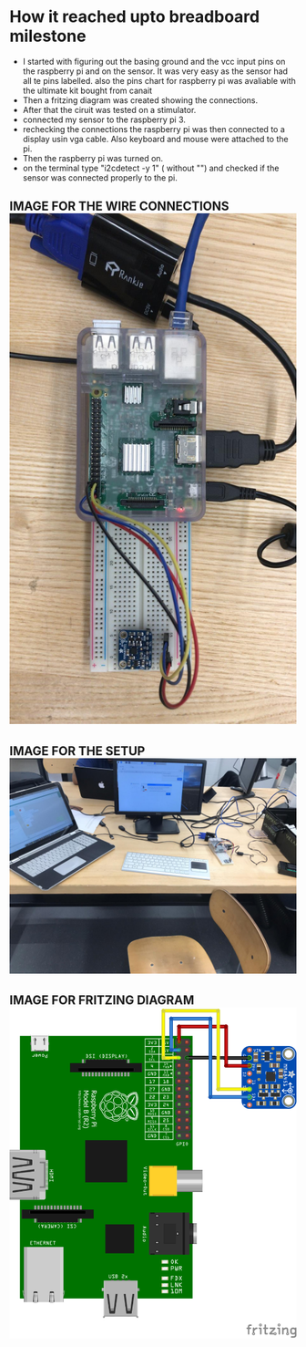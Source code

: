 # How it reached upto breadboard milestone  

* I started with figuring out the basing ground and the vcc input pins on the raspberry pi and on the sensor. It was very easy as the sensor had all te pins labelled.
also the pins chart for raspberry pi was avaliable with the ultimate kit bought from canait
* Then a fritzing diagram was created showing the connections.
* After that the ciruit was tested on a stimulator.
* connected my sensor to the raspberry pi 3.
* rechecking the connections the raspberry pi was then connected to a display usin vga cable. Also keyboard and mouse were attached to the pi.
* Then the raspberry pi was turned on.
* on the terminal type "i2cdetect -y 1" ( without "") and checked if the sensor was connected properly to the pi.

## IMAGE FOR THE WIRE CONNECTIONS ![image](https://github.com/ArmanVelani/3-AxisAccelerometer/blob/master/breadboard%20milestone%20images/Sensor%20connection.jpeg)
## IMAGE FOR THE SETUP ![image](https://github.com/ArmanVelani/3-AxisAccelerometer/blob/master/breadboard%20milestone%20images/Setup.jpeg)
## IMAGE FOR FRITZING DIAGRAM ![image](https://github.com/ArmanVelani/3-AxisAccelerometer/blob/master/breadboard%20milestone%20images/fritzing%20diagram.png)
